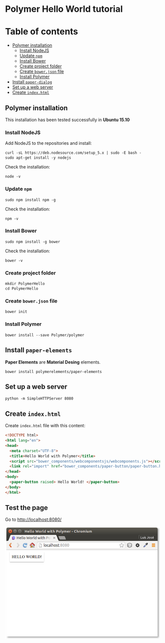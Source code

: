 # Polymer Hello World tutorial

Table of contents
=================

  * [Polymer installation](#polymer-installation)
    * [Install NodeJS](#install-nodejs)
    * [Update `npm`](#update-npm)
    * [Install Bower](#install-bower)
    * [Create project folder](#create-project-folder)
    * [Create `bower.json` file](#create-bower.json-file)
    * [Install Polymer](#install-polymer)
  * [Install `paper-dialog`](#install-paper-dialog)
  * [Set up a web server](#set-up-a-web-server)
  * [Create `index.html`](#create-index.html)
    
    

## Polymer installation

This installation has been tested successfully in **Ubuntu 15.10**

### Install NodeJS

Add NodeJS to the repositories and install:

```console
curl -sL https://deb.nodesource.com/setup_5.x | sudo -E bash -
sudo apt-get install -y nodejs
```

Check the installation:

```console
node -v
```

### Update `npm`

```console
sudo npm install npm -g
```

Check the installation:

```console
npm -v
```

### Install Bower

```console
sudo npm install -g bower
```

Check the installation:

```console
bower -v
```

### Create project folder

```console
mkdir PolymerHello
cd PolymerHello
```

### Create `bower.json` file

```console
bower init
```

### Install Polymer

```console
bower install --save Polymer/polymer
```

## Install `paper-elements`

**Paper Elements** are **Material Desing** elements.

```console
bower install polymerelements/paper-elements
```

## Set up a web server

```console
python -m SimpleHTTPServer 8080
```

## Create `index.html`

Create `index.html` file with this content:

```html
<!DOCTYPE html>
<html lang="en">
<head>
  <meta charset="UTF-8">
  <title>Hello World with Polymer</title>
  <script src="bower_components/webcomponentsjs/webcomponents.js"></script>
  <link rel="import" href="bower_components/paper-button/paper-button.html">
</head>
<body>
  <paper-button raised> Hello World! </paper-button>
</body>
</html>
```

## Test the page

Go to <http://localhost:8080/>

![Hello World page](images/polymerhello2.png)



